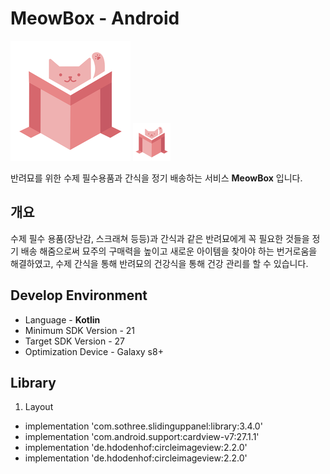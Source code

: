 # MeowBox - Android

![image](/image/meow_box.png)
<img src="image/meow_box.png" width="60">

반려묘를 위한 수제 필수용품과 간식을 정기 배송하는 서비스 **MeowBox** 입니다.

## 개요

수제 필수 용품(장난감, 스크래쳐 등등)과 간식과 같은 반려묘에게 꼭 필요한 것들을 정기 배송 해줌으로써 묘주의 구매력을 높이고 새로운 아이템을 찾아야 하는 번거로움을 해결하였고, 수제 간식을 통해 반려묘의 건강식을 통해 건강 관리를 할 수 있습니다. 


## Develop Environment

* Language - **Kotlin**
* Minimum SDK Version - 21
* Target SDK Version - 27
* Optimization Device - Galaxy s8+


## Library

1. Layout
* implementation 'com.sothree.slidinguppanel:library:3.4.0'
* implementation 'com.android.support:cardview-v7:27.1.1'
* implementation 'de.hdodenhof:circleimageview:2.2.0'
* implementation 'de.hdodenhof:circleimageview:2.2.0'